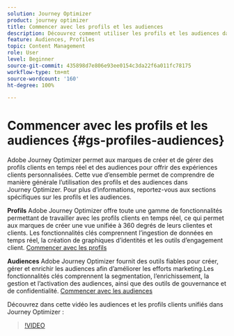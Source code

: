 ```yaml
---
solution: Journey Optimizer
product: journey optimizer
title: Commencer avec les profils et les audiences
description: Découvrez comment utiliser les profils et les audiences dans  [!DNL Journey Optimzier].
feature: Audiences, Profiles
topic: Content Management
role: User
level: Beginner
source-git-commit: 435898d7e806e93ee0154c3da22f6a011fc78175
workflow-type: tm+mt
source-wordcount: '160'
ht-degree: 100%

---
```



# Commencer avec les profils et les audiences {#gs-profiles-audiences}

Adobe Journey Optimizer permet aux marques de créer et de gérer des profils clients en temps réel et des audiences pour offrir des expériences clients personnalisées. Cette vue d’ensemble permet de comprendre de manière générale l’utilisation des profils et des audiences dans Journey Optimizer. Pour plus d’informations, reportez-vous aux sections spécifiques sur les profils et les audiences.

**Profils**
Adobe Journey Optimizer offre toute une gamme de fonctionnalités permettant de travailler avec les profils clients en temps réel, ce qui permet aux marques de créer une vue unifiée à 360 degrés de leurs clientes et clients. Les fonctionnalités clés comprennent l’ingestion de données en temps réel, la création de graphiques d’identités et les outils d’engagement client. [Commencer avec les profils](get-started-profiles.md)

**Audiences**
Adobe Journey Optimizer fournit des outils fiables pour créer, gérer et enrichir les audiences afin d’améliorer les efforts marketing.Les fonctionnalités clés comprennent la segmentation, l’enrichissement, la gestion et l’activation des audiences, ainsi que des outils de gouvernance et de confidentialité. [Commencer avec les audiences](about-audiences.md)

Découvrez dans cette vidéo les audiences et les profils clients unifiés dans Journey Optimizer :

>[!VIDEO](https://video.tv.adobe.com/v/3432671?quality=12)
